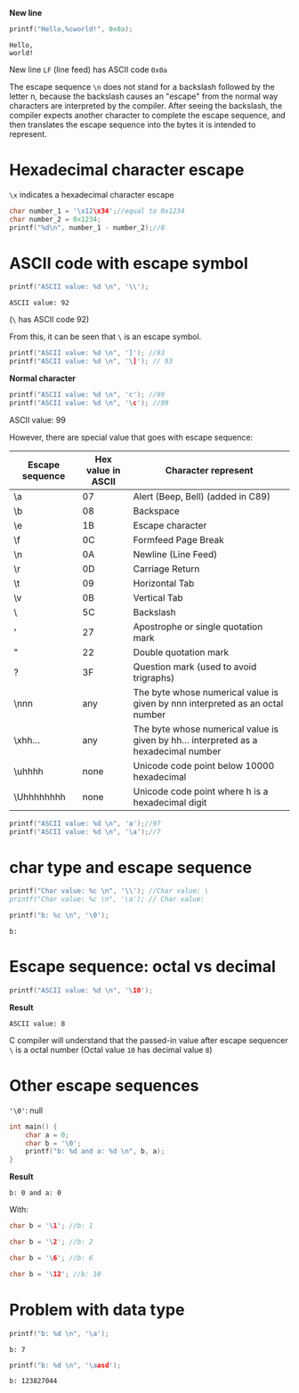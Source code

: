 **New line**

```c
printf("Hello,%cworld!", 0x0a);
```

```
Hello,
world!
```

New line ``LF`` (line feed) has ASCII code ``0x0a``

The escape sequence ``\n`` does not stand for a backslash followed by the letter n, because the backslash causes an "escape" from the normal way characters are interpreted by the compiler. After seeing the backslash, the compiler expects another character to complete the escape sequence, and then translates the escape sequence into the bytes it is intended to represent. 

# Hexadecimal character escape

``\x`` indicates a hexadecimal character escape

```c
char number_1 = '\x12\x34';//equal to 0x1234
char number_2 = 0x1234;
printf("%d\n", number_1 - number_2);//0
```

# ASCII code with escape symbol

```c
printf("ASCII value: %d \n", '\\');
```

```
ASCII value: 92 
```

(``\`` has ASCII code 92)

From this, it can be seen that ``\`` is an escape symbol.

```c
printf("ASCII value: %d \n", ']'); //93
printf("ASCII value: %d \n", '\]'); // 93
```

**Normal character**

```c
printf("ASCII value: %d \n", 'c'); //99
printf("ASCII value: %d \n", '\c'); //99
```
ASCII value: 99 

However, there are special value that goes with escape sequence:

| Escape sequence | Hex value in ASCII|Character represent|
| ------- |------|------|
|\a |07|Alert (Beep, Bell) (added in C89)|		
|\b |08|Backspace|			
|\e |1B|Escape character|
|\f	|0C|Formfeed Page Break|
|\n	|0A|Newline (Line Feed)|
|\r	|0D|Carriage Return|
|\t	|09|Horizontal Tab|
|\v	|0B|Vertical Tab|
|\\	|5C	|Backslash|
|\'	|27	|Apostrophe or single quotation mark|
|\"	|22	|Double quotation mark|
|\?	|3F	|Question mark (used to avoid trigraphs)|
|\nnn|	any|	The byte whose numerical value is given by nnn interpreted as an octal number|
|\xhh…|	any|	The byte whose numerical value is given by hh… interpreted as a hexadecimal number|
|\uhhhh|none|	Unicode code point below 10000 hexadecimal|
\Uhhhhhhhh|	none|	Unicode code point where h is a hexadecimal digit|

```c
printf("ASCII value: %d \n", 'a');//97
printf("ASCII value: %d \n", '\a');//7
```

# char type and escape sequence

```c
printf("Char value: %c \n", '\\'); //Char value: \
printf("Char value: %c \n", '\a'); // Char value: 
```

```c
printf("b: %c \n", '\0');
```

```
b:  
```

# Escape sequence: octal vs decimal

```c
printf("ASCII value: %d \n", '\10');
```

**Result**

```
ASCII value: 8 
```

C compiler will understand that the passed-in value after escape sequencer ``\`` is a octal number (Octal value ``10`` has decimal value ``8``)

# Other escape sequences

``'\0'``: null

```c
int main() {
	char a = 0;
	char b = '\0';
	printf("b: %d and a: %d \n", b, a);
}
```
**Result**

```
b: 0 and a: 0 
```

With:

```c
char b = '\1'; //b: 1
```

```c
char b = '\2'; //b: 2
```

```c
char b = '\6'; //b: 6
```

```c
char b = '\12'; //b: 10
```

# Problem with data type

```c
printf("b: %d \n", '\a');
```

```
b: 7 
```

```c
printf("b: %d \n", '\aasd');
```

```
b: 123827044 
```
